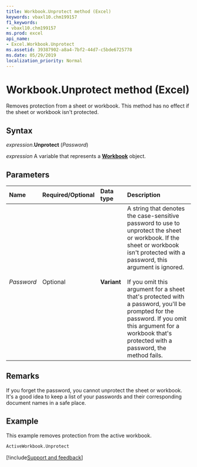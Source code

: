 ```yaml
---
title: Workbook.Unprotect method (Excel)
keywords: vbaxl10.chm199157
f1_keywords:
- vbaxl10.chm199157
ms.prod: excel
api_name:
- Excel.Workbook.Unprotect
ms.assetid: 39387902-a8a4-7bf2-44d7-c5bde6725778
ms.date: 05/29/2019
localization_priority: Normal
---
```



# Workbook.Unprotect method (Excel)

Removes protection from a sheet or workbook. This method has no effect if the sheet or workbook isn't protected.


## Syntax

_expression_.**Unprotect** (_Password_)

_expression_ A variable that represents a **[Workbook](Excel.Workbook.md)** object.


## Parameters

|Name|Required/Optional|Data type|Description|
|:-----|:-----|:-----|:-----|
| _Password_|Optional| **Variant**|A string that denotes the case-sensitive password to use to unprotect the sheet or workbook. If the sheet or workbook isn't protected with a password, this argument is ignored.<br/><br/>If you omit this argument for a sheet that's protected with a password, you'll be prompted for the password. If you omit this argument for a workbook that's protected with a password, the method fails.|

## Remarks

If you forget the password, you cannot unprotect the sheet or workbook. It's a good idea to keep a list of your passwords and their corresponding document names in a safe place.


## Example

This example removes protection from the active workbook.

```vb
ActiveWorkbook.Unprotect
```



[!include[Support and feedback](~/includes/feedback-boilerplate.md)]
